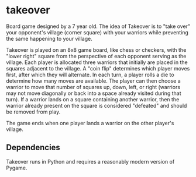 takeover
========

Board game designed by a 7 year old. The idea of Takeover is to "take over" your opponent's village (corner square) with your warriors while preventing the same happening to your village.

Takeover is played on an 8x8 game board, like chess or checkers, with the "lower right" square from the perspective of each opponent serving as the village. Each player is allocated three warriors that initially are placed in the squares adjacent to the village. A "coin flip" determines which player moves first, after which they will alternate. In each turn, a player rolls a die to determine how many moves are available. The player can then choose a warrior to move that number of squares up, down, left, or right (warriors may not move diagonally or back into a space already visited during that turn). If a warrior lands on a square containing another warrior, then the warrior already present on the square is considered "defeated" and should be removed from play. 

The game ends when one player lands a warrior on the other player's village.

Dependencies
------------
Takeover runs in Python and requires a reasonably modern version of Pygame.
